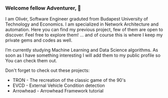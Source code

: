 ### Welcome fellow Adventurer, 👋

I am Olivér, Software Engineer graduted from Budapest University of Technology and Economics. I am specialized in Network Architecture and automation. Here you can find my previous project, few of them are open to discover. Feel free to explore them! ... and of course this is where I keep my private gems and codes as well.

I’m currently studying Machine Learning and Data Science algorithms. As soon as I have something interesting I will add them to my public profile so You can check them out.

Don't forget to check out these projects:
- TRON - The recreation of the classic game of the 90's
- EVCD - External Vehicle Condition detection
- Arrowhead - Arrowhead Framework tutorial



